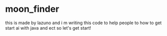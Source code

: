 # moon_finder
this is made by lazuno and i m writing this code to help people to how to get start ai with java and ect so let's get start!
